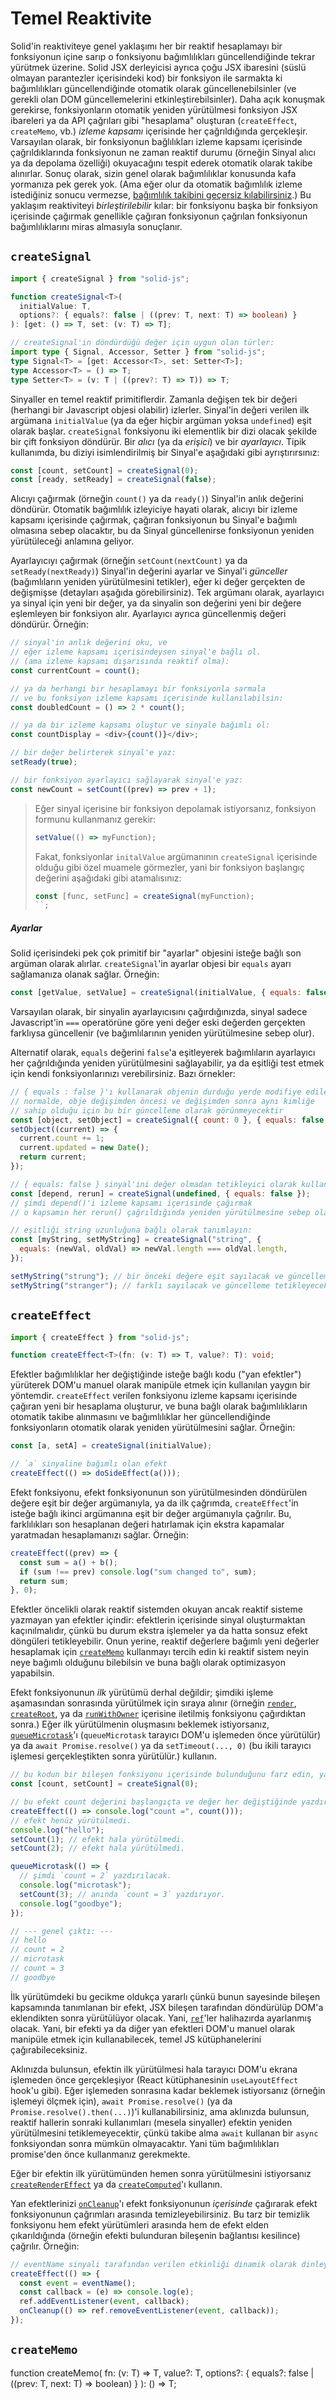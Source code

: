 # Temel Reaktivite

Solid'in reaktiviteye genel yaklaşımı her bir reaktif hesaplamayı bir fonksiyonun içine sarıp o fonksiyonu bağımlılıkları güncellendiğinde tekrar yürütmek üzerine.
Solid JSX derleyicisi ayrıca çoğu JSX ibaresini (süslü olmayan parantezler içerisindeki kod) bir fonksiyon ile sarmakta ki bağımlılıkları güncellendiğinde otomatik olarak güncellenebilsinler (ve gerekli olan DOM güncellemelerini etkinleştirebilsinler).
Daha açık konuşmak gerekirse, fonksiyonların otomatik yeniden yürütülmesi fonksiyon JSX ibareleri ya da API çağrıları gibi "hesaplama" oluşturan (`createEffect`, `createMemo`, vb.) _izleme kapsamı_ içerisinde her çağrıldığında gerçekleşir.
Varsayılan olarak, bir fonksiyonun bağlılıkları izleme kapsamı içerisinde çağrıldıklarında fonksiyonun ne zaman reaktif durumu (örneğin Sinyal alıcı ya da depolama özelliği) okuyacağını tespit ederek otomatik olarak takibe alınırlar.
Sonuç olarak, sizin genel olarak bağımlılıklar konusunda kafa yormanıza pek gerek yok. (Ama eğer olur da otomatik bağımlılık izleme istediğiniz sonucu vermezse, [bağımlılık takibini geçersiz kılabilirsiniz](#reaktif-yardımcılar).)
Bu yaklaşım reaktiviteyi _birleştirilebilir_ kılar: bir fonksiyonu başka bir fonksiyon içerisinde çağırmak genellikle çağıran fonksiyonun çağrılan fonksiyonun bağımlılıklarını miras almasıyla sonuçlanır.

## `createSignal`

```ts
import { createSignal } from "solid-js";

function createSignal<T>(
  initialValue: T,
  options?: { equals?: false | ((prev: T, next: T) => boolean) }
): [get: () => T, set: (v: T) => T];

// createSignal'in döndürdüğü değer için uygun olan türler:
import type { Signal, Accessor, Setter } from "solid-js";
type Signal<T> = [get: Accessor<T>, set: Setter<T>];
type Accessor<T> = () => T;
type Setter<T> = (v: T | ((prev?: T) => T)) => T;
```

Sinyaller en temel reaktif primitiflerdir. Zamanla değişen tek bir değeri (herhangi bir Javascript objesi olabilir) izlerler. Sinyal'in değeri verilen ilk argümana `initialValue` (ya da eğer hiçbir argüman yoksa `undefined`) eşit olarak başlar. `createSignal` fonksiyonu iki elementlik bir dizi olacak şekilde bir çift fonksiyon döndürür. Bir _alıcı_ (ya da _erişici_) ve bir _ayarlayıcı_. Tipik kullanımda, bu diziyi isimlendirilmiş bir Sinyal'e aşağıdaki gibi ayrıştırırsınız:

```js
const [count, setCount] = createSignal(0);
const [ready, setReady] = createSignal(false);
```

Alıcıyı çağırmak (örneğin `count()` ya da `ready()`) Sinyal'in anlık değerini döndürür.
Otomatik bağımlılık izleyiciye hayati olarak, alıcıyı bir izleme kapsamı içerisinde çağırmak, çağıran fonksiyonun bu Sinyal'e bağımlı olmasına sebep olacaktır, bu da Sinyal güncellenirse fonksiyonun yeniden yürütüleceği anlamına geliyor.

Ayarlayıcıyı çağırmak (örneğin `setCount(nextCount)` ya da `setReady(nextReady)`) Sinyal'in değerini ayarlar ve Sinyal'i _günceller_ (bağımlıların yeniden yürütülmesini tetikler),
eğer ki değer gerçekten de değişmişse (detayları aşağıda görebilirsiniz).
Tek argümanı olarak, ayarlayıcı ya sinyal için yeni bir değer, ya da sinyalin son değerini yeni bir değere eşlemleyen bir fonksiyon alır.
Ayarlayıcı ayrıca güncellenmiş değeri döndürür. Örneğin:

```js
// sinyal'in anlık değerini oku, ve
// eğer izleme kapsamı içerisindeysen sinyal'e bağlı ol.
// (ama izleme kapsamı dışarısında reaktif olma):
const currentCount = count();

// ya da herhangi bir hesaplamayı bir fonksiyonla sarmala
// ve bu fonksiyon izleme kapsamı içerisinde kullanılabilsin:
const doubledCount = () => 2 * count();

// ya da bir izleme kapsamı oluştur ve sinyale bağımlı ol:
const countDisplay = <div>{count()}</div>;

// bir değer belirterek sinyal'e yaz:
setReady(true);

// bir fonksiyon ayarlayıcı sağlayarak sinyal'e yaz:
const newCount = setCount((prev) => prev + 1);
```

> Eğer sinyal içerisine bir fonksiyon depolamak istiyorsanız, fonksiyon formunu kullanmanız gerekir:
>
> ```js
> setValue(() => myFunction);
> ```
>
> Fakat, fonksiyonlar `initalValue` argümanının `createSignal` içerisinde olduğu gibi özel muamele
> görmezler, yani bir fonksiyon başlangıç değerini aşağıdaki gibi atamalısınız:
>
> ```js
> const [func, setFunc] = createSignal(myFunction);
> ``;
> ```

##### Ayarlar

Solid içerisindeki pek çok primitif bir "ayarlar" objesini isteğe bağlı son argüman olarak alırlar.
`createSignal`'in ayarlar objesi bir `equals` ayarı sağlamanıza olanak sağlar. Örneğin:

```js
const [getValue, setValue] = createSignal(initialValue, { equals: false });
```

Varsayılan olarak, bir sinyalin ayarlayıcısını çağırdığınızda, sinyal sadece Javascript'in `===` operatörüne göre yeni değer eski değerden gerçekten farklıysa güncellenir (ve bağımlılarının yeniden yürütülmesine sebep olur).

Alternatif olarak, `equals` değerini `false`'a eşitleyerek bağımlıların ayarlayıcı her çağrıldığında yeniden yürütülmesini sağlayabilir, ya da eşitliği test etmek için kendi fonksiyonlarınızı verebilirsiniz.
Bazı örnekler:

```js
// { equals : false }'ı kullanarak objenin durduğu yerde modifiye edilebilmesini sağlayın;
// normalde, obje değişimden öncesi ve değişimden sonra aynı kimliğe
// sahip olduğu için bu bir güncelleme olarak görünmeyecektir
const [object, setObject] = createSignal({ count: 0 }, { equals: false });
setObject((current) => {
  current.count += 1;
  current.updated = new Date();
  return current;
});

// { equals: false } sinyal'ini değer olmadan tetikleyici olarak kullanın:
const [depend, rerun] = createSignal(undefined, { equals: false });
// şimdi depend()'i izleme kapsamı içerisinde çağırmak
// o kapsamın her rerun() çağrıldığında yeniden yürütülmesine sebep olacak.

// eşitliği string uzunluğuna bağlı olarak tanımlayın:
const [myString, setMyString] = createSignal("string", {
  equals: (newVal, oldVal) => newVal.length === oldVal.length,
});

setMyString("strung"); // bir önceki değere eşit sayılacak ve güncelleme tetiklemeyecek.
setMyString("stranger"); // farklı sayılacak ve güncelleme tetikleyecek.
```

## `createEffect`

```ts
import { createEffect } from "solid-js";

function createEffect<T>(fn: (v: T) => T, value?: T): void;
```

Efektler bağımlılıklar her değiştiğinde isteğe bağlı kodu ("yan efektler") yürüterek DOM'u manuel olarak manipüle etmek için kullanılan yaygın bir yöntemdir. `createEffect` verilen fonksiyonu izleme kapsamı içerisinde çağıran yeni bir hesaplama oluşturur, ve buna bağlı olarak bağımlılıkların otomatik takibe alınmasını ve bağımlılıklar her güncellendiğinde fonksiyonların otomatik olarak yeniden yürütülmesini sağlar.
Örneğin:

```js
const [a, setA] = createSignal(initialValue);

// `a` sinyaline bağımlı olan efekt
createEffect(() => doSideEffect(a()));
```

Efekt fonksiyonu, efekt fonksiyonunun son yürütülmesinden döndürülen değere eşit bir değer argümanıyla, ya da ilk çağrımda, `createEffect`'in isteğe bağlı ikinci argümanına eşit bir değer argümanıyla çağrılır.
Bu, farklılıkları son hesaplanan değeri hatırlamak için ekstra kapamalar yaratmadan hesaplamanızı sağlar.
Örneğin:

```js
createEffect((prev) => {
  const sum = a() + b();
  if (sum !== prev) console.log("sum changed to", sum);
  return sum;
}, 0);
```

Efektler öncelikli olarak reaktif sistemden okuyan ancak reaktif sisteme yazmayan yan efektler içindir:
efektlerin içerisinde sinyal oluşturmaktan kaçınılmalıdır, çünkü bu durum ekstra işlemeler ya da hatta sonsuz efekt döngüleri tetikleyebilir.
Onun yerine, reaktif değerlere bağımlı yeni değerler hesaplamak için [`createMemo`](#createMemo) kullanmayı tercih edin ki reaktif sistem neyin neye bağımlı olduğunu bilebilsin ve buna bağlı olarak optimizasyon yapabilsin.

Efekt fonksiyonunun _ilk_ yürütümü derhal değildir;
şimdiki işleme aşamasından sonrasında yürütülmek için sıraya alınır (örneğin [`render`](#render), [`createRoot`](#createroot), ya da [`runWithOwner`](#runwithowner) içerisine iletilmiş fonksiyonu çağırdıktan sonra.)
Eğer ilk yürütülmenin oluşmasını beklemek istiyorsanız, [`queueMicrotask`](https://developer.mozilla.org/en-US/docs/Web/API/queueMicrotask)'ı (`queueMicrotask` tarayıcı DOM'u işlemeden önce yürütülür) ya da `await Promise.resolve()` ya da `setTimeout(..., 0)` (bu ikili tarayıcı işlemesi gerçekleştikten sonra yürütülür.) kullanın.

```js
// bu kodun bir bileşen fonksiyonu içerisinde bulunduğunu farz edin, yani işleme aşamasının bir parçası olarak.
const [count, setCount] = createSignal(0);

// bu efekt count değerini başlangıçta ve değer her değiştiğinde yazdırır.
createEffect(() => console.log("count =", count()));
// efekt henüz yürütülmedi.
console.log("hello");
setCount(1); // efekt hala yürütülmedi.
setCount(2); // efekt hala yürütülmedi.

queueMicrotask(() => {
  // şimdi `count = 2` yazdırılacak.
  console.log("microtask");
  setCount(3); // anında `count = 3` yazdırıyor.
  console.log("goodbye");
});

// --- genel çıktı: ---
// hello
// count = 2
// microtask
// count = 3
// goodbye
```

İlk yürütümdeki bu gecikme oldukça yararlı çünkü bunun sayesinde bileşen kapsamında tanımlanan bir efekt, JSX bileşen tarafından döndürülüp DOM'a eklendikten sonra yürütülüyor olacak. Yani, [`ref`](#ref)'ler halihazırda ayarlanmış olacak.
Yani, bir efekti ya da diğer yan efektleri DOM'u manuel olarak manipüle etmek için kullanabilecek, temel JS kütüphanelerini çağırabileceksiniz.

Aklınızda bulunsun, efektin ilk yürütülmesi hala tarayıcı DOM'u ekrana işlemeden önce gerçekleşiyor (React kütüphanesinin `useLayoutEffect` hook'u gibi).
Eğer işlemeden sonrasına kadar beklemek istiyorsanız (örneğin işlemeyi ölçmek için), `await Promise.resolve()` (ya da `Promise.resolve().then(...)`)'i kullanabilirsiniz, ama aklınızda bulunsun, reaktif hallerin sonraki kullanımları (mesela sinyaller) efektin yeniden yürütülmesini tetiklemeyecektir, çünkü takibe alma `await` kullanan bir `async` fonksiyondan sonra mümkün olmayacaktır.
Yani tüm bağımlılıkları promise'den önce kullanmanız gerekmekte.

Eğer bir efektin ilk yürütümünden hemen sonra yürütülmesini istiyorsanız [`createRenderEffect`](#createrendereffect) ya da
[`createComputed`](#createcomputed)'ı kullanın.

Yan efektlerinizi [`onCleanup`](#oncleanup)'ı efekt fonksiyonunun _içerisinde_ çağırarak efekt fonksiyonunun çağrımları arasında temizleyebilirsiniz.
Bu tarz bir temizlik fonksiyonu hem efekt yürütümleri arasında hem de efekt elden çıkarıldığında (örneğin efekti bulunduran bileşenin bağlantısı kesilince) çağrılır.
Örneğin:

```js
// eventName sinyali tarafından verilen etkinliği dinamik olarak dinleyin
createEffect(() => {
  const event = eventName();
  const callback = (e) => console.log(e);
  ref.addEventListener(event, callback);
  onCleanup(() => ref.removeEventListener(event, callback));
});
```

## `createMemo`

function createMemo<T>(
fn: (v: T) => T,
value?: T,
options?: { equals?: false | ((prev: T, next: T) => boolean) }
): () => T;

```

```
